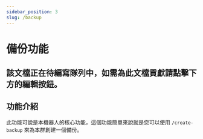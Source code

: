 ```yaml
---
sidebar_position: 3
slug: /backup
---
```


# 備份功能

## 該文檔正在待編寫隊列中，如需為此文檔貢獻請點擊下方的編輯按鈕。


## 功能介紹

此功能可說是本機器人的核心功能，這個功能簡單來說就是您可以使用 `/create-backup` 來為本群創建一個備份。
